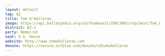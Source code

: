 ```yaml
---
layout: default
tag: AZ
title: Tom O'Halleran
image: https://api.ballotpedia.org/v3/thumbnail/200/300/crop/best/Tom_O'Halleran-7.jpg
district: AZ-1
party: Democrat
seat: U.S. House 
website: http://www.tomohalleran.com
donate: https://secure.actblue.com/donate/sdtomohalleran
---
```

